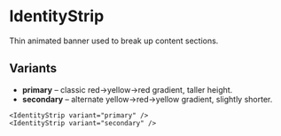 # IdentityStrip

Thin animated banner used to break up content sections.

## Variants

- **primary** – classic red→yellow→red gradient, taller height.
- **secondary** – alternate yellow→red→yellow gradient, slightly shorter.

```tsx
<IdentityStrip variant="primary" />
<IdentityStrip variant="secondary" />
```
